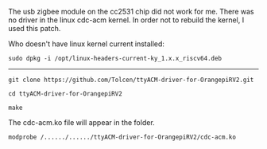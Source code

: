 The usb zigbee module on the cc2531 chip did not work for me. There was no driver in the linux cdc-acm kernel. 
In order not to rebuild the kernel, I used this patch.


Who doesn't have linux kernel current installed:

    sudo dpkg -i /opt/linux-headers-current-ky_1.x.x_riscv64.deb

------

    git clone https://github.com/Tolcen/ttyACM-driver-for-OrangepiRV2.git

    cd ttyACM-driver-for-OrangepiRV2

    make

The cdc-acm.ko file will appear in the folder. 

    modprobe /....../....../ttyACM-driver-for-OrangepiRV2/cdc-acm.ko

    
